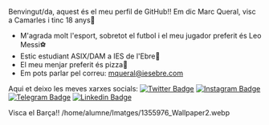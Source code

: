 Benvingut/da, aquest és el meu perfil de GitHub!!
Em dic Marc Queral, visc a Camarles i tinc 18 anys🔞

  - M'agrada molt l'esport, sobretot el futbol i el meu jugador preferit és Leo Messi⚽
  - Estic estudiant ASIX/DAM a IES de l'Ebre📘
  - El meu menjar preferit és pizza🍕
  - Em pots parlar pel correu: mqueral@iesebre.com

Aqui et deixo les meves xarxes socials:
[![Twitter Badge](https://img.shields.io/badge/-Twitter-00acee?style=flat-square&logo=Twitter&logoColor=white)](https://twitter.com/)
[![Instagram Badge](https://img.shields.io/badge/-Instagram-e4405f?style=flat-square&logo=Instagram&logoColor=white)](https://instagram.com/marc_q.f)
[![Telegram Badge](https://img.shields.io/badge/-Telegram-0088cc?style=flat-square&logo=Telegram&logoColor=white)](https://t.me/MarcQueral)
[![Linkedin Badge](https://img.shields.io/badge/-LinkedIn-0e76a8?style=flat-square&logo=Linkedin&logoColor=white)](https://linkedin.com/)

Visca el Barça!!
/home/alumne/Imatges/1355976_Wallpaper2.webp
